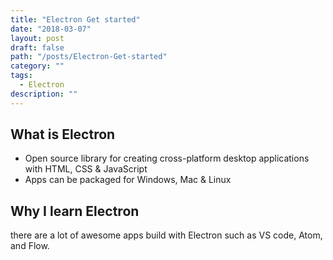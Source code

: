 ```yaml
---
title: "Electron Get started"
date: "2018-03-07"
layout: post
draft: false
path: "/posts/Electron-Get-started"
category: ""
tags:
  - Electron
description: ""
---
```

## What is Electron
* Open source library for creating cross-platform desktop applications with HTML, CSS & JavaScript
* Apps can be packaged for Windows, Mac & Linux

## Why I learn Electron
there are a lot of awesome apps build with Electron such as VS code, Atom, and Flow.
